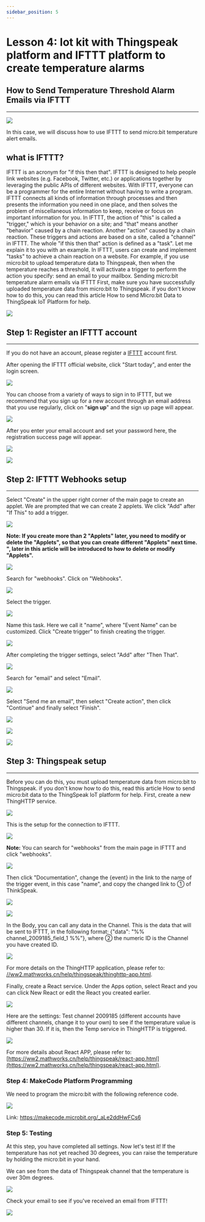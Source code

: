 ```yaml
---
sidebar_position: 5
---
```


# Lesson 4: Iot kit with Thingspeak platform and IFTTT platform to create temperature alarms

## How to Send Temperature Threshold Alarm Emails via IFTTT
---
![](https://wiki-media-ef.oss-cn-hongkong.aliyuncs.com/i18n/en/docusaurus-plugin-content-docs/current/microbit/wisdom-life/microbit-smart-science-iot-kit/images/case_ifttt_01.jpg)



In this case, we will discuss how to use IFTTT to send micro:bit temperature alert emails.

## what is IFTTT? ##
IFTTT is an acronym for "if this then that". IFTTT is designed to help people link websites (e.g. Facebook, Twitter, etc.) or applications together by leveraging the public APIs of different websites. With IFTTT, everyone can be a programmer for the entire Internet without having to write a program. IFTTT connects all kinds of information through processes and then presents the information you need in one place, and then solves the problem of miscellaneous information to keep, receive or focus on important information for you. In IFTTT, the action of "this" is called a "trigger," which is your behavior on a site; and "that" means another "behavior" caused by a chain reaction. Another "action" caused by a chain reaction. These triggers and actions are based on a site, called a "channel" in IFTTT. The whole "if this then that" action is defined as a "task". Let me explain it to you with an example. In IFTTT, users can create and implement "tasks" to achieve a chain reaction on a website. For example, if you use micro:bit to upload temperature data to Thingspeak, then when the temperature reaches a threshold, it will activate a trigger to perform the action you specify: send an email to your mailbox.
Sending micro:bit temperature alarm emails via IFTTT
First, make sure you have successfully uploaded temperature data from micro:bit to Thingspeak. if you don't know how to do this, you can read this article How to send Micro:bit Data to ThingSpeak IoT Platform for help.

![](https://wiki-media-ef.oss-cn-hongkong.aliyuncs.com/i18n/en/docusaurus-plugin-content-docs/current/microbit/wisdom-life/microbit-smart-science-iot-kit/images/case_ifttt_02.png)

## Step 1: Register an IFTTT account
---
If you do not have an account, please register a [IFTTT](https://ifttt.com/)  account first.

After opening the IFTTT official website, click "Start today", and enter the login screen.

![](https://wiki-media-ef.oss-cn-hongkong.aliyuncs.com/i18n/en/docusaurus-plugin-content-docs/current/microbit/wisdom-life/microbit-smart-science-iot-kit/images/case_ifttt_03.png)

You can choose from a variety of ways to sign in to IFTTT, but we recommend that you sign up for a new account through an email address that you use regularly, click on "**sign up**" and the sign up page will appear.

![](https://wiki-media-ef.oss-cn-hongkong.aliyuncs.com/i18n/en/docusaurus-plugin-content-docs/current/microbit/wisdom-life/microbit-smart-science-iot-kit/images/case_ifttt_03_1.png)

After you enter your email account and set your password here, the registration success page will appear.

![](https://wiki-media-ef.oss-cn-hongkong.aliyuncs.com/i18n/en/docusaurus-plugin-content-docs/current/microbit/wisdom-life/microbit-smart-science-iot-kit/images/case_ifttt_03_2.png)



![](https://wiki-media-ef.oss-cn-hongkong.aliyuncs.com/i18n/en/docusaurus-plugin-content-docs/current/microbit/wisdom-life/microbit-smart-science-iot-kit/images/case_ifttt_03_3.png)

## Step 2: IFTTT Webhooks setup
---
Select "Create" in the upper right corner of the main page to create an applet. We are prompted that we can create 2 applets. We click "Add" after "If This" to add a trigger.

![](https://wiki-media-ef.oss-cn-hongkong.aliyuncs.com/i18n/en/docusaurus-plugin-content-docs/current/microbit/wisdom-life/microbit-smart-science-iot-kit/images/case_ifttt_04.png)

**Note: If you create more than 2 "Applets" later, you need to modify or delete the "Applets", so that you can create different "Applets" next time. ", later in this article will be introduced to how to delete or modify "Applets".**



![](https://wiki-media-ef.oss-cn-hongkong.aliyuncs.com/i18n/en/docusaurus-plugin-content-docs/current/microbit/wisdom-life/microbit-smart-science-iot-kit/images/case_ifttt_05_1.png)

Search for "webhooks". Click on "Webhooks".

![](https://wiki-media-ef.oss-cn-hongkong.aliyuncs.com/i18n/en/docusaurus-plugin-content-docs/current/microbit/wisdom-life/microbit-smart-science-iot-kit/images/case_ifttt_06.png)

Select the trigger.

![](https://wiki-media-ef.oss-cn-hongkong.aliyuncs.com/i18n/en/docusaurus-plugin-content-docs/current/microbit/wisdom-life/microbit-smart-science-iot-kit/images/case_ifttt_07.png)

Name this task. Here we call it "name", where "Event Name" can be customized. Click "Create trigger" to finish creating the trigger.

![](https://wiki-media-ef.oss-cn-hongkong.aliyuncs.com/i18n/en/docusaurus-plugin-content-docs/current/microbit/wisdom-life/microbit-smart-science-iot-kit/images/case_ifttt_08.png)

After completing the trigger settings, select "Add" after "Then That".

![](https://wiki-media-ef.oss-cn-hongkong.aliyuncs.com/i18n/en/docusaurus-plugin-content-docs/current/microbit/wisdom-life/microbit-smart-science-iot-kit/images/case_ifttt_09.png)

Search for "email" and select "Email".

![](https://wiki-media-ef.oss-cn-hongkong.aliyuncs.com/i18n/en/docusaurus-plugin-content-docs/current/microbit/wisdom-life/microbit-smart-science-iot-kit/images/case_ifttt_10.png)



Select "Send me an email", then select "Create action", then click "Continue" and finally select "Finish".

![](https://wiki-media-ef.oss-cn-hongkong.aliyuncs.com/i18n/en/docusaurus-plugin-content-docs/current/microbit/wisdom-life/microbit-smart-science-iot-kit/images/case_ifttt_10_1.png)

![](https://wiki-media-ef.oss-cn-hongkong.aliyuncs.com/i18n/en/docusaurus-plugin-content-docs/current/microbit/wisdom-life/microbit-smart-science-iot-kit/images/case_ifttt_10_2.png)

![](https://wiki-media-ef.oss-cn-hongkong.aliyuncs.com/i18n/en/docusaurus-plugin-content-docs/current/microbit/wisdom-life/microbit-smart-science-iot-kit/images/case_ifttt_10_3.png)

## Step 3: Thingspeak setup
---
Before you can do this, you must upload temperature data from micro:bit to Thingspeak. if you don't know how to do this, read this article How to send micro:bit data to the ThingSpeak IoT platform for help. First, create a new ThingHTTP service.

![](https://wiki-media-ef.oss-cn-hongkong.aliyuncs.com/i18n/en/docusaurus-plugin-content-docs/current/microbit/wisdom-life/microbit-smart-science-iot-kit/images/case_ifttt_15.png)

This is the setup for the connection to IFTTT.

 ![](https://wiki-media-ef.oss-cn-hongkong.aliyuncs.com/i18n/en/docusaurus-plugin-content-docs/current/microbit/wisdom-life/microbit-smart-science-iot-kit/images/case_ifttt_16.png)

**Note:**
You can search for "webhooks" from the main page in IFTTT and click "webhooks".

![](https://wiki-media-ef.oss-cn-hongkong.aliyuncs.com/i18n/en/docusaurus-plugin-content-docs/current/microbit/wisdom-life/microbit-smart-science-iot-kit/images/case_ifttt_06.png)



Then click "Documentation", change the {event} in the link to the name of the trigger event, in this case "name", and copy the changed link to ① of ThinkSpeak.

![](https://wiki-media-ef.oss-cn-hongkong.aliyuncs.com/i18n/en/docusaurus-plugin-content-docs/current/microbit/wisdom-life/microbit-smart-science-iot-kit/images/case_ifttt_16_1.png)

![](https://wiki-media-ef.oss-cn-hongkong.aliyuncs.com/i18n/en/docusaurus-plugin-content-docs/current/microbit/wisdom-life/microbit-smart-science-iot-kit/images/case_ifttt_16_2.png)

In the Body, you can call any data in the Channel. This is the data that will be sent to IFTTT, in the following format: {"data": "%% channel_2009185_field_1 %%"}, where ② the numeric ID is the Channel you have created ID.

![](https://wiki-media-ef.oss-cn-hongkong.aliyuncs.com/i18n/en/docusaurus-plugin-content-docs/current/microbit/wisdom-life/microbit-smart-science-iot-kit/images/case_ifttt_16_3.png)

For more details on the ThingHTTP application, please refer to: [//ww2.mathworks.cn/help/thingspeak/thinghttp-app.html](https://ww2.mathworks.cn/help/thingspeak/thinghttp-app.html). 

Finally, create a React service. Under the Apps option, select React and you can click New React or edit the React you created earlier.

 ![](https://wiki-media-ef.oss-cn-hongkong.aliyuncs.com/i18n/en/docusaurus-plugin-content-docs/current/microbit/wisdom-life/microbit-smart-science-iot-kit/images/case_ifttt_17.png)



Here are the settings: Test channel 2009185 (different accounts have different channels, change it to your own) to see if the temperature value is higher than 30. If it is, then the Temp service in ThingHTTP is triggered.

 ![](https://wiki-media-ef.oss-cn-hongkong.aliyuncs.com/i18n/en/docusaurus-plugin-content-docs/current/microbit/wisdom-life/microbit-smart-science-iot-kit/images/case_ifttt_18.png)

For more details about React APP, please refer to:  [https://ww2.mathworks.cn/help/thingspeak/react-app.html](https://ww2.mathworks.cn/help/thingspeak/react-app.html).

### Step 4: MakeCode Platform Programming

We need to program the micro:bit with the following reference code.

![](https://wiki-media-ef.oss-cn-hongkong.aliyuncs.com/i18n/en/docusaurus-plugin-content-docs/current/microbit/wisdom-life/microbit-smart-science-iot-kit/images/case_ifttt_18_1.png)

Link: https://makecode.microbit.org/_aLe2ddHwFCs6

### Step 5: Testing
At this step, you have completed all settings. Now let's test it! If the temperature has not yet reached 30 degrees, you can raise the temperature by holding the micro:bit in your hand.

We can see from the data of Thingspeak channel that the temperature is over 30m degrees.

 ![](https://wiki-media-ef.oss-cn-hongkong.aliyuncs.com/i18n/en/docusaurus-plugin-content-docs/current/microbit/wisdom-life/microbit-smart-science-iot-kit/images/case_ifttt_19.png)

Check your email to see if you've received an email from IFTTT!

 ![](https://wiki-media-ef.oss-cn-hongkong.aliyuncs.com/i18n/en/docusaurus-plugin-content-docs/current/microbit/wisdom-life/microbit-smart-science-iot-kit/images/case_ifttt_20.png)
